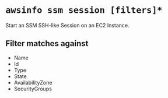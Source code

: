 # `awsinfo ssm session [filters]*`

Start an SSM SSH-like Session on an EC2 Instance. 

## Filter matches against

* Name
* Id
* Type
* State
* AvailabilityZone
* SecurityGroups
